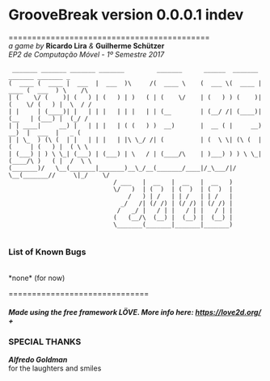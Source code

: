 
# GrooveBreak version 0.0.0.1 indev
===========================================  
 *a game by* **Ricardo Lira** *&* **Guilherme Schützer**  
 *EP2 de Computação Móvel - 1º Semestre 2017*  

```
 _______ _______ _______ _______         _______      ______  _______ _______ _______ _       
(  ____ (  ____ |  ___  |  ___  )\     /(  ____ \    (  ___ \(  ____ |  ____ (  ___  ) \    /\
| (    \/ (    )| (   ) | (   ) | )   ( | (    \/    | (   ) ) (    )| (    \/ (   ) |  \  / /
| |     | (____)| |   | | |   | | |   | | (__        | (__/ /| (____)| (__   | (___) |  (_/ / 
| | ____|     __) |   | | |   | ( (   ) )  __)       |  __ ( |     __)  __)  |  ___  |   _ (  
| | \_  ) (\ (  | |   | | |   | |\ \_/ /| (          | (  \ \| (\ (  | (     | (   ) |  ( \ \ 
| (___) | ) \ \_| (___) | (___) | \   / | (____/\    | )___) ) ) \ \_| (____/\ )   ( |  /  \ \
(_______)/   \__(_______|_______)__\_/__(_______/____|/_\___/|/   \__(_______//     \|_/    \/
                             / ___   |  __   |  __   |  __   )                                
                             \/   )  | (  )  | (  )  | (  )  |                                
                                 /   ) | /   | | /   | | /   |                                
                               _/   /| (/ /) | (/ /) | (/ /) |                                
                              /   _/ |   / | |   / | |   / | |                                
                             (   (__/\  (__) |  (__) |  (__) |                                
                             \_______(_______|_______|_______)                                
                                                                                                                              
```

### List of Known Bugs  
<br>
*none* (for now)

==============================
##### Made using the free framework LÖVE. More info here: https://love2d.org/ +

### **SPECIAL THANKS**

***Alfredo Goldman***  
for the laughters and smiles
